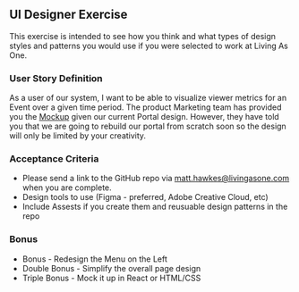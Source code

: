 ## UI Designer Exercise

This exercise is intended to see how you think and what types of design styles and patterns you would use 
if you were selected to work at Living As One. 

### User Story Definition

As a user of our system, I want to be able to visualize viewer metrics for an Event over a given time period.  The product Marketing team has provided you the [Mockup](ControlAnalytics.htm) given our current Portal design.  However, they have told you that we are going to rebuild our portal from scratch soon so the design will only be limited by your creativity.  



 
### Acceptance Criteria
* Please send a link to the GitHub repo via <matt.hawkes@livingasone.com> when you are complete.
* Design tools to use (Figma - preferred, Adobe Creative Cloud, etc)
* Include Assests if you create them and reusuable design patterns in the repo

### Bonus 
* Bonus - Redesign the Menu on the Left
* Double Bonus - Simplify the overall page design
* Triple Bonus - Mock it up in React or HTML/CSS 
